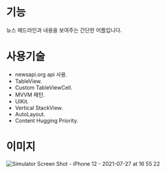 
기능
=================
뉴스 헤드라인과 내용을 보여주는 간단한 어플입니다.

사용기술
===========
* newsapi.org api 사용.  
* TableView.  
* Custom TableViewCell.  
* MVVM 패턴.  
* UIKit.  
* Vertical StackView.  
* AutoLayout.  
* Content Hugging Priority.  

이미지
=============
![Simulator Screen Shot - iPhone 12 - 2021-07-27 at 16 55 22](https://user-images.githubusercontent.com/76856001/127240023-5868754a-f946-4e33-bfd0-b5e8ff50b3b0.png)

